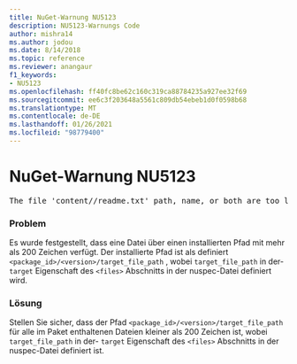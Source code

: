 ```yaml
---
title: NuGet-Warnung NU5123
description: NU5123-Warnungs Code
author: mishra14
ms.author: jodou
ms.date: 8/14/2018
ms.topic: reference
ms.reviewer: anangaur
f1_keywords:
- NU5123
ms.openlocfilehash: ff40fc8be62c160c319ca88784235a927ee32f69
ms.sourcegitcommit: ee6c3f203648a5561c809db54ebeb1d0f0598b68
ms.translationtype: MT
ms.contentlocale: de-DE
ms.lasthandoff: 01/26/2021
ms.locfileid: "98779400"
---
```

# <a name="nuget-warning-nu5123"></a>NuGet-Warnung NU5123
<pre>The file 'content/<LongPath>/readme.txt' path, name, or both are too long. Your package might not work without long file path support. Please shorten the file path or file name.</pre>

### <a name="issue"></a>Problem

Es wurde festgestellt, dass eine Datei über einen installierten Pfad mit mehr als 200 Zeichen verfügt. Der installierte Pfad ist als definiert `<package_id>/<version>/target_file_path` , wobei `target_file_path` in der- `target` Eigenschaft des `<files>` Abschnitts in der nuspec-Datei definiert wird.


### <a name="solution"></a>Lösung

Stellen Sie sicher, dass der Pfad `<package_id>/<version>/target_file_path` für alle im Paket enthaltenen Dateien kleiner als 200 Zeichen ist, wobei `target_file_path` in der- `target` Eigenschaft des `<files>` Abschnitts in der nuspec-Datei definiert ist.

